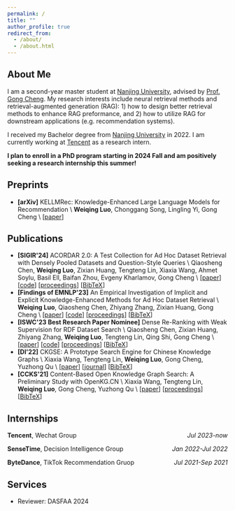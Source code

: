 ```yaml
---
permalink: /
title: ""
author_profile: true
redirect_from: 
  - /about/
  - /about.html
---
```


## About Me

I am a second-year master student at [Nanjing University](https://www.nju.edu.cn/en/), advised by [Prof. Gong Cheng](http://ws.nju.edu.cn/~gcheng).
My research interests include neural retrieval methods and retrieval-augmented generation (RAG): 1) how to design better retrieval methods to enhance RAG preformance, and 2) how to utilize RAG for downstream applications (e.g. recommendation systems).

I received my Bachelor degree from [Nanjing University](https://www.nju.edu.cn/en/) in 2022. 
I am currently working at [Tencent](https://www.tencent.com/en-us) as a research intern.

**I plan to enroll in a PhD program starting in 2024 Fall and am positively seeking a research internship this summer!**
<!-- Feel free to reach out to me if you're interested in my research. -->

## Preprints

- **[arXiv]** KELLMRec: Knowledge-Enhanced Large Language Models for Recommendation \\
**Weiqing Luo**, Chonggang Song, Lingling Yi, Gong Cheng \\
[[paper](https://arxiv.org/abs/2403.06642)]

## Publications

- **[SIGIR'24]** ACORDAR 2.0: A Test Collection for Ad Hoc Dataset Retrieval with Densely Pooled Datasets and Question-Style Queries \\
Qiaosheng Chen, **Weiqing Luo**, Zixian Huang, Tengteng Lin, Xiaxia Wang, Ahmet Soylu, Basil Ell, Baifan Zhou, Evgeny Kharlamov, Gong Cheng \\
[[paper](https://hcnaeg.github.io)]
[[code](https://github.com/nju-websoft/ACORDAR-2)]
[[proceedings](https://hcnaeg.github.io)]
[[BibTeX](https://hcnaeg.github.io)]
- **[Findings of EMNLP'23]** An Empirical Investigation of Implicit and Explicit Knowledge-Enhanced Methods for Ad Hoc Dataset Retrieval \\
**Weiqing Luo**, Qiaosheng Chen, Zhiyang Zhang, Zixian Huang, Gong Cheng \\
[[paper](https://aclanthology.org/2023.findings-emnlp.957.pdf)]
[[code](https://github.com/nju-websoft/AHDR-KnowledgeEnhanced)]
[[proceedings](https://aclanthology.org/2023.findings-emnlp.957/)]
[[BibTeX](https://aclanthology.org/2023.findings-emnlp.957.bib)]
- **[ISWC'23 Best Research Paper Nominee]** Dense Re-Ranking with Weak Supervision for RDF Dataset Search \\
Qiaosheng Chen, Zixian Huang, Zhiyang Zhang, **Weiqing Luo**, Tengteng Lin, Qing Shi, Gong Cheng \\
[[paper](https://doi.org/10.1007/978-3-031-47240-4_2)]
[[code](https://github.com/nju-websoft/DR2)]
[[proceedings](https://link.springer.com/chapter/10.1007/978-3-031-47240-4_2)]
[[BibTeX](https://dblp.org/rec/conf/semweb/ChenHZLLSC23.html?view=bibtex)]
- **[DI'22]** CKGSE: A Prototype Search Engine for Chinese Knowledge Graphs \\
Xiaxia Wang, Tengteng Lin, **Weiqing Luo**, Gong Cheng, Yuzhong Qu \\
[[paper](https://direct.mit.edu/dint/article-pdf/4/1/41/1985087/dint_a_00118.pdf)]
[[journal](https://direct.mit.edu/dint/article/4/1/41/109221/CKGSE-A-Prototype-Search-Engine-for-Chinese)]
[[BibTeX](https://dblp.org/rec/journals/dint/WangLLCQ22.html?view=bibtex)]
- **[CCKS'21]** Content-Based Open Knowledge Graph Search: A Preliminary Study with OpenKG.CN \\
Xiaxia Wang, Tengteng Lin, **Weiqing Luo**, Gong Cheng, Yuzhong Qu \\
[[paper](https://doi.org/10.1007/978-981-16-6471-7_8)]
[[proceedings](https://link.springer.com/chapter/10.1007/978-981-16-6471-7_8)]
[[BibTeX](https://dblp.org/rec/conf/ccks/0001LL0Q21.html?view=bibtex)]

## Internships

**Tencent**, Wechat Group <i style="float:right;text-align:right;">Jul 2023-now</i>

**SenseTime**, Decision Intelligence Group <i style="float:right;text-align:right;">Jan 2022-Jul 2022</i>

**ByteDance**, TikTok Recommendation Gruop <i style="float:right;text-align:right;">Jul 2021-Sep 2021</i>

## Services

- Reviewer: DASFAA 2024